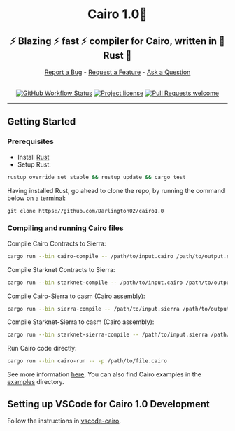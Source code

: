 <div align="center">
  <h1>Cairo 1.0🐺 </h1>
  <h2> ⚡ Blazing ⚡ fast ⚡ compiler for Cairo, written in 🦀 Rust 🦀 </h2>
  <a href="https://github.com/starkware-libs/cairo/issues/new?assignees=&labels=bug&template=01_BUG_REPORT.md&title=bug%3A+">Report a Bug</a>
  -
  <a href="https://github.com/starkware-libs/cairo/issues/new?assignees=&labels=enhancement&template=02_FEATURE_REQUEST.md&title=feat%3A+">Request a Feature</a>
  -
  <a href="https://github.com/starkware-libs/cairo/discussions">Ask a Question</a>
</div>

<div align="center">
<br />

[![GitHub Workflow Status](https://github.com/starkware-libs/cairo/actions/workflows/ci.yml/badge.svg)](https://github.com/starkware-libs/cairo/actions/workflows/ci.yml)
[![Project license](https://img.shields.io/github/license/starkware-libs/cairo.svg?style=flat-square)](LICENSE)
[![Pull Requests welcome](https://img.shields.io/badge/PRs-welcome-ff69b4.svg?style=flat-square)](https://github.com/starkware-libs/cairo/issues?q=is%3Aissue+is%3Aopen+label%3A%22help+wanted%22)

</div>


---

## Getting Started

### Prerequisites

- Install [Rust](https://www.rust-lang.org/tools/install)
- Setup Rust:
```bash
rustup override set stable && rustup update && cargo test
```

Having installed Rust, go ahead to clone the repo, by running the command below on a terminal:

`git clone https://github.com/Darlington02/cairo1.0`

### Compiling and running Cairo files

Compile Cairo Contracts to Sierra:
```bash
cargo run --bin cairo-compile -- /path/to/input.cairo /path/to/output.sierra --replace-ids
```

Compile Starknet Contracts to Sierra:
```bash
cargo run --bin starknet-compile -- /path/to/input.cairo /path/to/output.sierra --replace-ids
```

Compile Cairo-Sierra to casm (Cairo assembly):
```bash
cargo run --bin sierra-compile -- /path/to/input.sierra /path/to/output.casm
```

Compile Starknet-Sierra to casm (Cairo assembly):
```bash
cargo run --bin starknet-sierra-compile -- /path/to/input.sierra /path/to/output.casm
```

Run Cairo code directly:
```bash
cargo run --bin cairo-run -- -p /path/to/file.cairo
```

See more information [here](./crates/cairo-lang-runner/README.md). You can also find Cairo examples in the [examples](./examples) directory.


## Setting up VSCode for Cairo 1.0 Development

Follow the instructions in [vscode-cairo](./vscode-cairo/README.md).